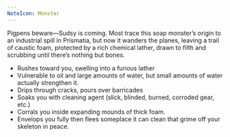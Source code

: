 ```yaml
---
NoteIcon: Monster
---
```

Pigpens beware—Sudsy is coming. Most trace this soap monster’s origin to an industrial spill in Prismatia, but now it wanders the planes, leaving a trail of caustic foam, protected by a rich chemical lather, drawn to filth and scrubbing until there’s nothing but bones.

- Rushes toward you, swelling into a furious lather
- Vulnerable to oil and large amounts of water, but small amounts of water actually strengthen it.
- Drips through cracks, pours over barricades
- Soaks you with cleaning agent (slick, blinded, burned, corroded gear, etc.)
- Corrals you inside expanding mounds of thick foam.
- Envelops you fully then flees someplace it can clean that grime off your skeleton in peace.
